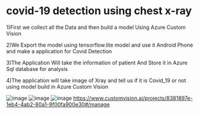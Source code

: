 # covid-19 detection using chest x-ray
1)First we collect all the Data and then build a model Using Azure Custom Vision

2)We Export the model using tensorflow.lite model and use it Android Phone and make a application for Covid Detection

3)The Application Will take the information of patient And Store it in Azure Sql database for analysis

4)The application will take image of Xray and tell us if it is Covid_19 or not using model build in Azure Custom Vision

![image](https://user-images.githubusercontent.com/70875716/145021055-ba470914-0dbe-44e4-bc03-80d6f44b77ae.png)
![image](https://user-images.githubusercontent.com/70875716/145021118-802ecf6b-63cf-42c6-9b18-8a2eaa9b6d4f.png)
![image](https://user-images.githubusercontent.com/70875716/145021164-a318445c-3c46-467e-842a-c9ee572fdd81.png)
https://www.customvision.ai/projects/8381897e-1eb4-4ab2-80a1-9f00fa900e30#/manage
